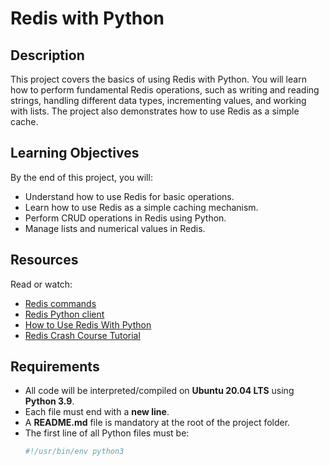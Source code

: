 # Redis with Python

## Description
This project covers the basics of using Redis with Python. You will learn how to perform fundamental Redis operations, such as writing and reading strings, handling different data types, incrementing values, and working with lists. The project also demonstrates how to use Redis as a simple cache.

## Learning Objectives
By the end of this project, you will:
- Understand how to use Redis for basic operations.
- Learn how to use Redis as a simple caching mechanism.
- Perform CRUD operations in Redis using Python.
- Manage lists and numerical values in Redis.

## Resources
Read or watch:
- [Redis commands](https://redis.io/commands)
- [Redis Python client](https://github.com/redis/redis-py)
- [How to Use Redis With Python](https://realpython.com/python-redis/)
- [Redis Crash Course Tutorial](https://www.youtube.com/watch?v=Hbt56gFj998)

## Requirements
- All code will be interpreted/compiled on **Ubuntu 20.04 LTS** using **Python 3.9**.
- Each file must end with a **new line**.
- A **README.md** file is mandatory at the root of the project folder.
- The first line of all Python files must be:
  ```python
  #!/usr/bin/env python3
